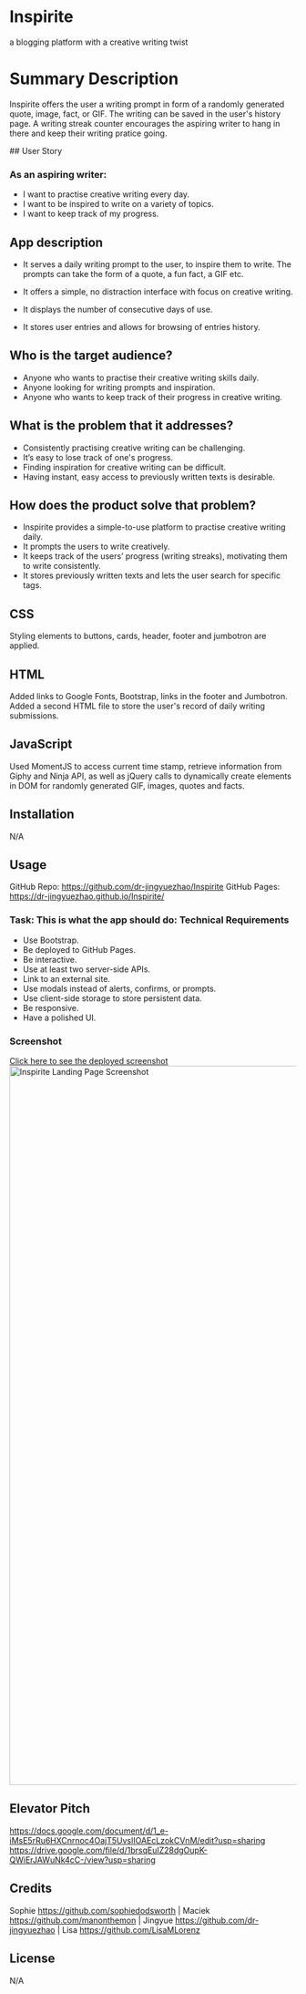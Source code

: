 # Inspirite
a blogging platform with a creative writing twist


# Summary Description
Inspirite offers the user a writing prompt in form of a randomly generated quote, image, fact, or GIF. The writing can be saved in the user's history page. A writing streak counter encourages the aspiring writer to hang in there and keep their writing pratice going.

## User Story

### As an aspiring writer:

- I want to practise creative writing every day.
- I want to be inspired to write on a variety of topics.
- I want to keep track of my progress.

## App description

- It serves a daily writing prompt to the user, to inspire them to write. The prompts can take the form of a quote, a fun fact, a GIF etc.

- It offers a simple, no distraction interface with focus on creative writing. 

- It displays the number of consecutive days of use.

- It stores user entries and allows for browsing of entries history.


## Who is the target audience?
- Anyone who wants to practise their creative writing skills daily.
- Anyone looking for writing prompts and inspiration.
- Anyone who wants to keep track of their progress in creative writing.

## What is the problem that it addresses?
- Consistently practising creative writing can be challenging. 
- It’s easy to lose track of one's progress.
- Finding inspiration for creative writing can be difficult.
- Having instant, easy access to previously written texts is desirable.

## How does the product solve that problem?
- Inspirite provides a simple-to-use platform to practise creative writing daily.
- It prompts the users to write creatively.
- It keeps track of the users’ progress (writing streaks), motivating them to write consistently. 
- It stores previously written texts and lets the user search for specific tags.


## CSS
Styling elements to buttons, cards, header, footer and jumbotron are applied.

## HTML
Added links to Google Fonts, Bootstrap, links in the footer and Jumbotron. Added a second HTML file to store the user's record of daily writing submissions.

## JavaScript
Used MomentJS to access current time stamp, retrieve information from Giphy and Ninja API, as well as jQuery calls to dynamically create elements in DOM for randomly generated GIF, images, quotes and facts.

## Installation
N/A

## Usage

GitHub Repo: https://github.com/dr-jingyuezhao/Inspirite
GitHub Pages: https://dr-jingyuezhao.github.io/Inspirite/


### Task: This is what the app should do: Technical Requirements

* Use Bootstrap.
* Be deployed to GitHub Pages.
* Be interactive.
* Use at least two server-side APIs.
* Link to an external site.
* Use modals instead of alerts, confirms, or prompts.
* Use client-side storage to store persistent data.
* Be responsive.
* Have a polished UI.


### Screenshot
[Click here to see the deployed screenshot](/assets/images/screenshot_inspirite_landing.png)
<img width="1262" alt="Inspirite Landing Page Screenshot" src="https://user-images.githubusercontent.com/116456417/217004757-ee3c567f-cc6f-423a-b917-ada9ba8b495e.png">

## Elevator Pitch
https://docs.google.com/document/d/1_e-iMsE5rRu6HXCnrnoc4OajT5UvslIOAEcLzokCVnM/edit?usp=sharing
https://drive.google.com/file/d/1brsqEuIZ28dgOupK-QWiErJAWuNk4cC-/view?usp=sharing

## Credits
Sophie https://github.com/sophiedodsworth | Maciek https://github.com/manonthemon | Jingyue https://github.com/dr-jingyuezhao | Lisa https://github.com/LisaMLorenz

## License
N/A



